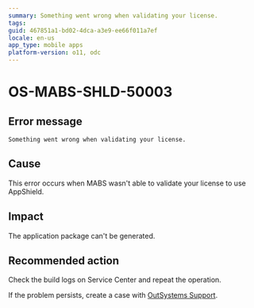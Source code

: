 ```yaml
---
summary: Something went wrong when validating your license.
tags:
guid: 467851a1-bd02-4dca-a3e9-ee66f011a7ef
locale: en-us
app_type: mobile apps
platform-version: o11, odc
---
```


# OS-MABS-SHLD-50003

## Error message

`Something went wrong when validating your license.`

## Cause

This error occurs when MABS wasn't able to validate your license to use AppShield.
## Impact

The application package can't be generated.

## Recommended action

Check the build logs on Service Center and repeat the operation.

If the problem persists, create a case with [OutSystems Support](https://www.outsystems.com/support/portal/open-support-case?ErrorCode=OS-MABS-SHLD-50003).
